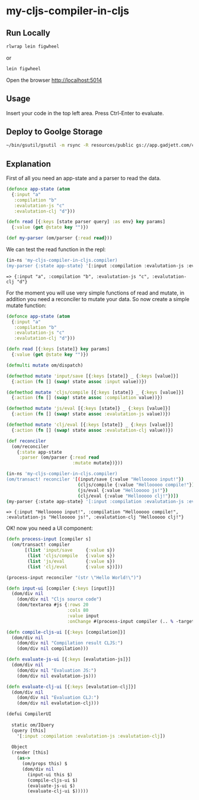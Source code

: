 # my-cljs-compiler-in-cljs

## Run Locally

```bash
rlwrap lein figwheel
```
or 

```bash
lein figwheel
```
Open the browser [http://localhost:5014](http://localhost:5014)

## Usage
Insert your code in the top left area.
Press Ctrl-Enter to evaluate.

## Deploy to Goolge Storage
```bash
~/bin/gsutil/gsutil -m rsync -R resources/public gs://app.gadjett.com/cljs_compiler
```

## Explanation

First of all you need an app-state and a parser to read the data.

```clj
(defonce app-state (atom
  {:input "a"
   :compilation "b" 
   :evalutation-js "c" 
   :evalutation-clj "d"}))

(defn read [{:keys [state parser query] :as env} key params]
  {:value (get @state key "")})

(def my-parser (om/parser {:read read}))
```

We can test the read function in the repl:

```bash
(in-ns 'my-cljs-compiler-in-cljs.compiler)
(my-parser {:state app-state} '[:input :compilation :evalutation-js :evalutation-clj])
```

`=> {:input "a", :compilation "b", :evalutation-js "c", :evalutation-clj "d"}`

For the moment you will use very simple functions of read and mutate, in addition you need a reconciler to mutate your data.
So now create a simple mutate function:

```clj
(defonce app-state (atom
  {:input "a"
   :compilation "b" 
   :evalutation-js "c" 
   :evalutation-clj "d"}))

(defn read [{:keys [state]} key params]
  {:value (get @state key "")})

(defmulti mutate om/dispatch)

(defmethod mutate 'input/save [{:keys [state]} _ {:keys [value]}]
  {:action (fn [] (swap! state assoc :input value))})

(defmethod mutate 'cljs/compile [{:keys [state]} _ {:keys [value]}]
  {:action (fn [] (swap! state assoc :compilation value))})

(defmethod mutate 'js/eval [{:keys [state]} _ {:keys [value]}]
  {:action (fn [] (swap! state assoc :evalutation-js value))})

(defmethod mutate 'clj/eval [{:keys [state]} _ {:keys [value]}]
  {:action (fn [] (swap! state assoc :evalutation-clj value))})

(def reconciler 
  (om/reconciler 
    {:state app-state 
     :parser (om/parser {:read read 
                         :mutate mutate})}))
```

```bash
(in-ns 'my-cljs-compiler-in-cljs.compiler)
(om/transact! reconciler '[(input/save {:value "Hellooooo input!"})
                           (cljs/compile {:value "Hellooooo compile!"})
                           (js/eval {:value "Hellooooo js!"})
                           (clj/eval {:value "Hellooooo clj!"})])
(my-parser {:state app-state} '[:input :compilation :evalutation-js :evalutation-clj])
```

`=> {:input "Hellooooo input!", :compilation "Hellooooo compile!", :evalutation-js "Hellooooo js!", :evalutation-clj "Hellooooo clj!"}`

OK! now you need a UI component:

```clj
(defn process-input [compiler s]
  (om/transact! compiler 
       [(list 'input/save     {:value s})
        (list 'cljs/compile   {:value s})
        (list 'js/eval        {:value s})
        (list 'clj/eval       {:value s})]))

(process-input reconciler "(str \"Hello World!\")")

(defn input-ui [compiler {:keys [input]}]
  (dom/div nil
    (dom/div nil "Cljs source code")
    (dom/textarea #js {:rows 20 
                       :cols 80
                       :value input
                       :onChange #(process-input compiler (.. % -target -value))})))

(defn compile-cljs-ui [{:keys [compilation]}]
  (dom/div nil
    (dom/div nil "Compilation result CLJS:")
    (dom/div nil compilation)))

(defn evaluate-js-ui [{:keys [evalutation-js]}]
  (dom/div nil
    (dom/div nil "Evaluation JS:")
    (dom/div nil evalutation-js)))

(defn evaluate-clj-ui [{:keys [evalutation-clj]}]
  (dom/div nil
    (dom/div nil "Evaluation CLJ:")
    (dom/div nil evalutation-clj)))

(defui CompilerUI
  
  static om/IQuery
  (query [this] 
    '[:input :compilation :evalutation-js :evalutation-clj])
  
  Object
  (render [this]
    (as->
      (om/props this) $
      (dom/div nil
        (input-ui this $)
        (compile-cljs-ui $)
        (evaluate-js-ui $)
        (evaluate-clj-ui $)))))
```

